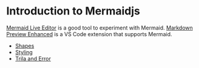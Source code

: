 # Introduction to Mermaidjs

[Mermaid Live Editor](https://mermaid.live/) is a good tool to experiment with Mermaid.
[Markdown Preview Enhanced](https://marketplace.visualstudio.com/items?itemName=shd101wyy.markdown-preview-enhanced) is a VS Code extension that supports Mermaid.

- [Shapes](shapes.md)
- [Styling](style.md)
- [Trila and Error](Trial-and-error.md)